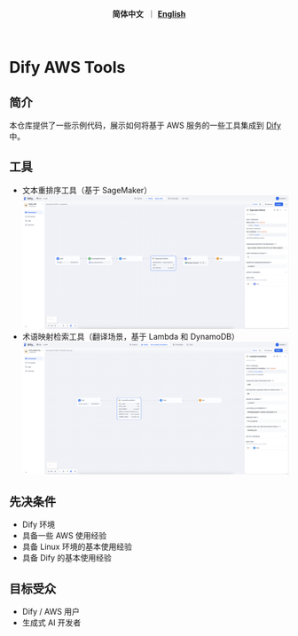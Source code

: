 <p align="center">
    &nbsp<strong>简体中文</strong>&nbsp ｜ <a href="README.md"><strong>English</strong></a>&nbsp 
</p>
<br>

# Dify AWS Tools

## 简介
本仓库提供了一些示例代码，展示如何将基于 AWS 服务的一些工具集成到 [Dify](https://github.com/langgenius/dify) 中。

## 工具
- 文本重排序工具（基于 SageMaker）
    ![重排序](./rerank.png)
- 术语映射检索工具（翻译场景，基于 Lambda 和 DynamoDB）
    ![术语检索](./term_retrieval.png)

## 先决条件
- Dify 环境
- 具备一些 AWS 使用经验
- 具备 Linux 环境的基本使用经验
- 具备 Dify 的基本使用经验

## 目标受众
- Dify / AWS 用户
- 生成式 AI 开发者